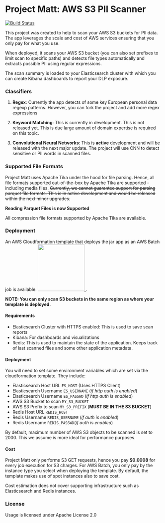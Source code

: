 Project Matt: AWS S3 PII Scanner
=========================

[![Build Status](https://travis-ci.org/OElesin/project-matt.svg?branch=master)](https://travis-ci.org/OElesin/project-matt)

This project was created to help to scan your AWS S3 buckets for
PII data. The app leverages the scale and cost of AWS services ensuring
that you only pay for what you use.

When deployed, it scans your AWS S3 bucket (you can also set prefixes to
limit scan to specific paths) and detects file types automatically and
extracts possible PII using regular expressions.

The scan summary is loaded to your Elasticsearch cluster with which you can
create Kibana dashboards to report your DLP exposure.

 
### Classifiers
1. **Regex**: Currently the app detects of some key European personal data regexp patterns.
However, you can fork the project and add more regex expressions

2. **Keyword Matching**: This is currently in development. This is not released yet.
This is due large amount of domain expertise is required on this topic.

3. **Convolutional Neural Networks**: This is **active** development and will be released
with the next major update. The project will use CNN to detect sensitive or PII
words in scanned files.


### Supported File Formats
Project Matt uses Apache Tika under the hood for file parsing. Hence, all file formats 
supported out-of-the-box by Apache Tika are supported - including media files.
~~Currently, we cannot guarantee support for parsing parquet file formats. 
This is in active development and would be released within the next minor upgrades.~~

**Reading Parquet Files is now Supported** 


All compression file formats supported by Apache Tika are available.


### Deployment
An AWS Cloudformation template that deploys the jar app as an AWS Batch job
is available. [<img src="https://s3.amazonaws.com/cloudformation-examples/cloudformation-launch-stack.png" width="150"> ](https://console.aws.amazon.com/cloudformation/home?region=eu-west-1#/stacks/new?stackName=Project-Matt-S3-PII-Scan&templateURL=https://s3-eu-west-1.amazonaws.com/datafy-data-lake-public-artifacts/project-matt/cloudformation/matt-job.template.yaml). 

**NOTE: You can only scan S3 buckets in the same region as where your template
is deployed.**

#### Requirements
- Elasticsearch Cluster with HTTPS enabled: This is used to save scan reports
- Kibana: For dashboards and visualizations
- Redis: This is used to maintain the state of the application. Keeps track of last
scanned files and some other application metadata.

#### Deployment
You will need to set some environment variables which are set
via the cloudformation template. They include:
- Elasticsearch Host URL `ES_HOST` (Uses HTTPS Client)
- Elasticsearch Username `ES_USERNAME` (*if http auth is enabled*)
- Elasticsearch Username `ES_PASSWD` (*if http auth is enabled*)
- AWS S3 Bucket to scan `MY_S3_BUCKET`
- AWS S3 Prefix to scan `MY_S3_PREFIX` (**MUST BE IN THE S3 BUCKET**)
- Redis Host URL `REDIS_HOST` 
- Redis Username `REDIS_USERNAME` (*if auth is enabled*)
- Redis Username `REDIS_PASSWD`(*if auth is enabled*)

By default, maximum number of AWS S3 objects to be scanned is set to 2000. This we assume
is more ideal for performance purposes.


#### Cost
Project Matt only performs S3 GET requests, hence you pay **$0.0008** for every job execution
for S3 charges. For AWS Batch, you only pay by the instance type you select when
deploying the template. By default, the template makes use of spot instances also to save
cost.

Cost estimation does not cover supporting infrastructure such as Elasticsearch and Redis instances. 


### License
Usage is licensed under Apache License 2.0


